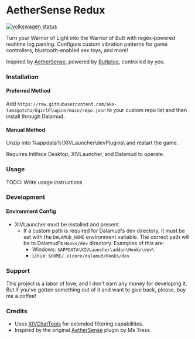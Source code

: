 # AetherSense Redux

[![volkswagen status](https://auchenberg.github.io/volkswagen/volkswargen_ci.svg?v=1)](https://github.com/auchenberg/volkswagen)

Turn your Warrior of Light into the Warrior of Butt with regex-powered realtime log parsing. Configure custom vibration patterns for game controllers, bluetooth-enabled sex toys, and more!

Inspired by [AetherSense](https://github.com/Ms-Tress/AetherSense), powered by [Buttplug](https://buttplug.io/), controlled by you.

### Installation

#### Preferred Method
 
Add `https://raw.githubusercontent.com/aka-tamagotchi/EgirlPlugins/main/repo.json` to your custom repo list and then install through Dalamud.

#### Manual Method

Unzip into %appdata%\XIVLauncher\devPlugins\ and restart the game.

Requires Intiface Desktop, XIVLauncher, and Dalamud to operate.

### Usage

TODO: Write usage instructions

### Development

#### Environment Config

- XIVLauncher must be installed and present.
  - If a custom path is required for Dalamud's dev directory, it must be set with the `DALAMUD_HOME` environment variable. The correct path will be to Dalamud's `Hooks/dev` directory. Examples of this are:
    - Windows: `$APPDATA\XIVLauncher\addon\Hooks\dev\`
    - Linux: `$HOME/.xlcore/dalamud/Hooks/dev`

### Support

This project is a labor of love, and I don't earn any money for developing it. But if you've gotten something out of it and want to give back, please, buy me a coffee!

### Credits

- Uses [XIVChatTools](https://github.com/digital-pet/XIVChatTools) for extended filtering capabilities.
- Inspired by the original [AetherSense](https://github.com/Ms-Tress/AetherSense) plugin by Ms Tress.

